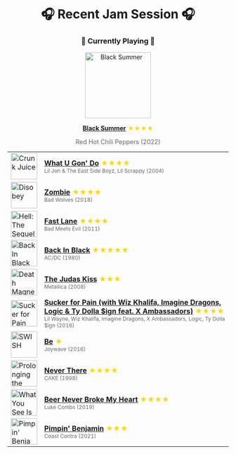 <div align='center'>

# 🎧 Recent Jam Session 🎧

<h3>🎵 Currently Playing 🎵</h3>

<a href="https://open.spotify.com/track/3a94TbZOxhkI9xuNwYL53b"><img src="https://i.scdn.co/image/ab67616d0000b273579b9602ae484950d95d0ab8" width="150" height="150" alt="Black Summer" /></a>

<b><a href="https://open.spotify.com/track/3a94TbZOxhkI9xuNwYL53b">Black Summer</a></b><span style="color: gold;"> ★★★★</span>

<span style="color: #666;">Red Hot Chili Peppers (2022)</span>

<table style='margin: 0 auto; max-width: 550px;'>
<tr>
<td width="60"><a href="https://open.spotify.com/track/1bTphHXspys3RvvRxfzzIc"><img src="https://i.scdn.co/image/ab67616d0000b2734ab521cf16202a5bc5f72cfe" width="60" height="60" alt="Crunk Juice" /></a></td>
<td><b><a href="https://open.spotify.com/track/1bTphHXspys3RvvRxfzzIc">What U Gon' Do</a></b> <span style="color: gold;"> ★★★★</span><br><span style="font-size: 12px; color: #666;">Lil Jon & The East Side Boyz, Lil Scrappy (2004)</span></td>
</tr>
<tr>
<td width="60"><a href="https://open.spotify.com/track/5d8Wq39QLT6OQWsY9paz5n"><img src="https://i.scdn.co/image/ab67616d0000b2730fa217105897ecfc5242b600" width="60" height="60" alt="Disobey" /></a></td>
<td><b><a href="https://open.spotify.com/track/5d8Wq39QLT6OQWsY9paz5n">Zombie</a></b> <span style="color: gold;"> ★★★★</span><br><span style="font-size: 12px; color: #666;">Bad Wolves (2018)</span></td>
</tr>
<tr>
<td width="60"><a href="https://open.spotify.com/track/2c5Isyd07hWsl7AQia2Dig"><img src="https://i.scdn.co/image/ab67616d0000b27359a1132f3cab22f80b2d2777" width="60" height="60" alt="Hell: The Sequel (Deluxe)" /></a></td>
<td><b><a href="https://open.spotify.com/track/2c5Isyd07hWsl7AQia2Dig">Fast Lane</a></b> <span style="color: gold;"> ★★★★</span><br><span style="font-size: 12px; color: #666;">Bad Meets Evil (2011)</span></td>
</tr>
<tr>
<td width="60"><a href="https://open.spotify.com/track/08mG3Y1vljYA6bvDt4Wqkj"><img src="https://i.scdn.co/image/ab67616d0000b2730b51f8d91f3a21e8426361ae" width="60" height="60" alt="Back In Black" /></a></td>
<td><b><a href="https://open.spotify.com/track/08mG3Y1vljYA6bvDt4Wqkj">Back In Black</a></b> <span style="color: gold;"> ★★★★★</span><br><span style="font-size: 12px; color: #666;">AC/DC (1980)</span></td>
</tr>
<tr>
<td width="60"><a href="https://open.spotify.com/track/3XLnsk7Xs7ONROfmWTB58u"><img src="https://i.scdn.co/image/ab67616d0000b273dfe44d577f07e08564ec73ed" width="60" height="60" alt="Death Magnetic" /></a></td>
<td><b><a href="https://open.spotify.com/track/3XLnsk7Xs7ONROfmWTB58u">The Judas Kiss</a></b> <span style="color: gold;"> ★★★</span><br><span style="font-size: 12px; color: #666;">Metallica (2008)</span></td>
</tr>
<tr>
<td width="60"><a href="https://open.spotify.com/track/4dASQiO1Eoo3RJvt74FtXB"><img src="https://i.scdn.co/image/ab67616d0000b2737d8dfcfd507069d7f2062caf" width="60" height="60" alt="Sucker for Pain (with Logic & Ty Dolla $ign feat. X Ambassadors)" /></a></td>
<td><b><a href="https://open.spotify.com/track/4dASQiO1Eoo3RJvt74FtXB">Sucker for Pain (with Wiz Khalifa, Imagine Dragons, Logic & Ty Dolla $ign feat. X Ambassadors)</a></b> <span style="color: gold;"> ★★★★</span><br><span style="font-size: 12px; color: #666;">Lil Wayne, Wiz Khalifa, Imagine Dragons, X Ambassadors, Logic, Ty Dolla $ign (2016)</span></td>
</tr>
<tr>
<td width="60"><a href="https://open.spotify.com/track/77dUvLM6cQqrgIlj6ADkDX"><img src="https://i.scdn.co/image/ab67616d0000b27379f4fe59d312938c5cecfd46" width="60" height="60" alt="SWISH" /></a></td>
<td><b><a href="https://open.spotify.com/track/77dUvLM6cQqrgIlj6ADkDX">Be</a></b> <span style="color: gold;"> ★</span><br><span style="font-size: 12px; color: #666;">Joywave (2016)</span></td>
</tr>
<tr>
<td width="60"><a href="https://open.spotify.com/track/7aKWgpecgLEqisWcXPElDl"><img src="https://i.scdn.co/image/ab67616d0000b2738c28d7443694de36c67be905" width="60" height="60" alt="Prolonging the Magic" /></a></td>
<td><b><a href="https://open.spotify.com/track/7aKWgpecgLEqisWcXPElDl">Never There</a></b> <span style="color: gold;"> ★★★★</span><br><span style="font-size: 12px; color: #666;">CAKE (1998)</span></td>
</tr>
<tr>
<td width="60"><a href="https://open.spotify.com/track/7aEtlGHoiPAfRB084NiDmx"><img src="https://i.scdn.co/image/ab67616d0000b273429d8ec28f865acf2a927c2d" width="60" height="60" alt="What You See Is What You Get" /></a></td>
<td><b><a href="https://open.spotify.com/track/7aEtlGHoiPAfRB084NiDmx">Beer Never Broke My Heart</a></b> <span style="color: gold;"> ★★★★</span><br><span style="font-size: 12px; color: #666;">Luke Combs (2019)</span></td>
</tr>
<tr>
<td width="60"><a href="https://open.spotify.com/track/4z3hS7U4Nb2rsBQajShKgB"><img src="https://i.scdn.co/image/ab67616d0000b273fa78c40c54908ff02f878779" width="60" height="60" alt="Pimpin' Benjamin" /></a></td>
<td><b><a href="https://open.spotify.com/track/4z3hS7U4Nb2rsBQajShKgB">Pimpin' Benjamin</a></b> <span style="color: gold;"> ★★★</span><br><span style="font-size: 12px; color: #666;">Coast Contra (2021)</span></td>
</tr>
</table>
</div>

